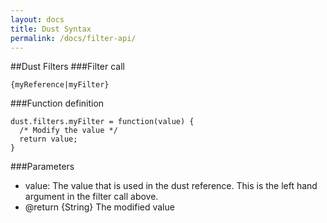 ```yaml
---
layout: docs
title: Dust Syntax
permalink: /docs/filter-api/
---
```

##Dust Filters
###Filter call

```
{myReference|myFilter}    
````

###Function definition
```    
dust.filters.myFilter = function(value) {
  /* Modify the value */
  return value; 
}
``` 
###Parameters
* value: The value that is used in the dust reference.  This is the left hand argument in the filter call above.
* @return {String} The modified value